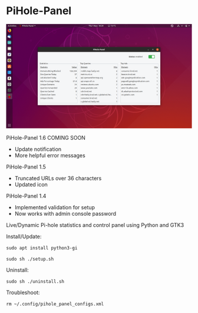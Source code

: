 # PiHole-Panel
![](pihole-panel_preview.png)

PiHole-Panel 1.6 COMING SOON
- Update notification
- More helpful error messages

PiHole-Panel 1.5
- Truncated URLs over 36 characters
- Updated icon

PiHole-Panel 1.4
- Implemented validation for setup
- Now works with admin console password 

Live/Dynamic Pi-hole statistics and control panel using Python and GTK3

Install/Update:
```
sudo apt install python3-gi
```
```
sudo sh ./setup.sh
```

Uninstall:
```
sudo sh ./uninstall.sh
```

Troubleshoot:
```
rm ~/.config/pihole_panel_configs.xml
```
